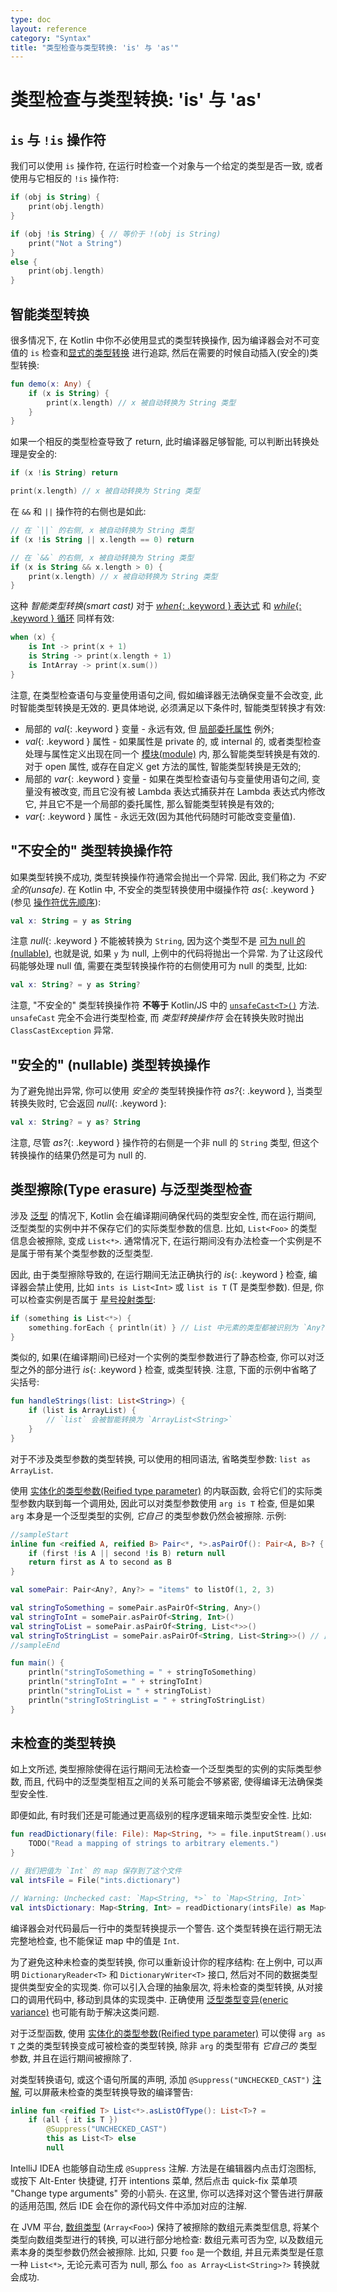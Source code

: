 ```yaml
---
type: doc
layout: reference
category: "Syntax"
title: "类型检查与类型转换: 'is' 与 'as'"
---
```


# 类型检查与类型转换: 'is' 与 'as'

## `is` 与 `!is` 操作符

我们可以使用 `is` 操作符, 在运行时检查一个对象与一个给定的类型是否一致, 或者使用与它相反的 `!is` 操作符:

<div class="sample" markdown="1" theme="idea" data-highlight-only>

```kotlin
if (obj is String) {
    print(obj.length)
}

if (obj !is String) { // 等价于 !(obj is String)
    print("Not a String")
}
else {
    print(obj.length)
}
```
</div>

## 智能类型转换

很多情况下, 在 Kotlin 中你不必使用显式的类型转换操作, 因为编译器会对不可变值的 `is` 检查和[显式的类型转换](#unsafe-cast-operator) 进行追踪,
然后在需要的时候自动插入(安全的)类型转换:

<div class="sample" markdown="1" theme="idea" data-highlight-only>

```kotlin
fun demo(x: Any) {
    if (x is String) {
        print(x.length) // x 被自动转换为 String 类型
    }
}
```
</div>

如果一个相反的类型检查导致了 return, 此时编译器足够智能, 可以判断出转换处理是安全的:

<div class="sample" markdown="1" theme="idea" data-highlight-only>

```kotlin
if (x !is String) return

print(x.length) // x 被自动转换为 String 类型
```
</div>

在 `&&` 和 `||` 操作符的右侧也是如此:

<div class="sample" markdown="1" theme="idea" data-highlight-only>

```kotlin
// 在 `||` 的右侧, x 被自动转换为 String 类型
if (x !is String || x.length == 0) return

// 在 `&&` 的右侧, x 被自动转换为 String 类型
if (x is String && x.length > 0) {
    print(x.length) // x 被自动转换为 String 类型
}
```
</div>

这种 _智能类型转换(smart cast)_ 对于 [*when*{: .keyword } 表达式](control-flow.html#when-expressions)
和 [*while*{: .keyword } 循环](control-flow.html#while-loops) 同样有效:

<div class="sample" markdown="1" theme="idea" data-highlight-only>

```kotlin
when (x) {
    is Int -> print(x + 1)
    is String -> print(x.length + 1)
    is IntArray -> print(x.sum())
}
```
</div>

注意, 在类型检查语句与变量使用语句之间, 假如编译器无法确保变量不会改变, 此时智能类型转换是无效的.
更具体地说, 必须满足以下条件时, 智能类型转换才有效:

  * 局部的 *val*{: .keyword } 变量 - 永远有效, 但 [局部委托属性](delegated-properties.html#local-delegated-properties) 例外;
  * *val*{: .keyword } 属性 - 如果属性是 private 的, 或 internal 的, 或者类型检查处理与属性定义出现在同一个 [模块(module)](visibility-modifiers.html#modules) 内, 那么智能类型转换是有效的. 对于 open 属性, 或存在自定义 get 方法的属性, 智能类型转换是无效的;
  * 局部的 *var*{: .keyword } 变量 - 如果在类型检查语句与变量使用语句之间, 变量没有被改变, 而且它没有被 Lambda 表达式捕获并在 Lambda 表达式内修改它, 并且它不是一个局部的委托属性, 那么智能类型转换是有效的;
  * *var*{: .keyword } 属性 - 永远无效(因为其他代码随时可能改变变量值).


## "不安全的" 类型转换操作符

如果类型转换不成功, 类型转换操作符通常会抛出一个异常. 因此, 我们称之为 *不安全的(unsafe)*.
在 Kotlin 中, 不安全的类型转换使用中缀操作符 *as*{: .keyword } (参见 [操作符优先顺序](grammar.html#expressions)):

<div class="sample" markdown="1" theme="idea" data-highlight-only>

```kotlin
val x: String = y as String
```
</div>

注意 *null*{: .keyword } 不能被转换为 `String`, 因为这个类型不是 [可为 null 的(nullable)](null-safety.html),
也就是说, 如果 `y` 为 null, 上例中的代码将抛出一个异常.
为了让这段代码能够处理 null 值, 需要在类型转换操作符的右侧使用可为 null 的类型, 比如:

<div class="sample" markdown="1" theme="idea" data-highlight-only>

```kotlin
val x: String? = y as String?
```
</div>

注意, "不安全的" 类型转换操作符 **不等于** Kotlin/JS 中的 [`unsafeCast<T>()`](/api/latest/jvm/stdlib/kotlin.js/unsafe-cast.html) 方法.
`unsafeCast` 完全不会进行类型检查, 而 _类型转换操作符_ 会在转换失败时抛出 `ClassCastException` 异常.

## "安全的" (nullable) 类型转换操作

为了避免抛出异常, 你可以使用 *安全的* 类型转换操作符 *as?*{: .keyword }, 当类型转换失败时, 它会返回 *null*{: .keyword }:

<div class="sample" markdown="1" theme="idea" data-highlight-only>

```kotlin
val x: String? = y as? String
```
</div>

注意, 尽管 *as?*{: .keyword } 操作符的右侧是一个非 null 的 `String` 类型, 但这个转换操作的结果仍然是可为 null 的.

## 类型擦除(Type erasure) 与泛型类型检查

涉及 [泛型](generics.html) 的情况下, Kotlin 会在编译期间确保代码的类型安全性,
而在运行期间, 泛型类型的实例中并不保存它们的实际类型参数的信息.
比如, `List<Foo>` 的类型信息会被擦除, 变成 `List<*>`.
通常情况下, 在运行期间没有办法检查一个实例是不是属于带有某个类型参数的泛型类型.

因此, 由于类型擦除导致的, 在运行期间无法正确执行的 *is*{: .keyword } 检查, 编译器会禁止使用, 比如 `ints is List<Int>` 或 `list is T` (T 是类型参数).
但是, 你可以检查实例是否属于 [星号投射类型](generics.html#star-projections):

<div class="sample" markdown="1" theme="idea" data-highlight-only>

```kotlin
if (something is List<*>) {
    something.forEach { println(it) } // List 中元素的类型都被识别为 `Any?`
}
```
</div>

类似的, 如果(在编译期间)已经对一个实例的类型参数进行了静态检查, 你可以对泛型之外的部分进行 *is*{: .keyword } 检查, 或类型转换.
注意, 下面的示例中省略了尖括号:

<div class="sample" markdown="1" theme="idea" data-highlight-only>

```kotlin
fun handleStrings(list: List<String>) {
    if (list is ArrayList) {
        // `list` 会被智能转换为 `ArrayList<String>`
    }
}
```
</div>

对于不涉及类型参数的类型转换, 可以使用的相同语法, 省略类型参数: `list as ArrayList`.

使用 [实体化的类型参数(Reified type parameter)](inline-functions.html#reified-type-parameters) 的内联函数,
会将它们的实际类型参数内联到每一个调用处, 因此可以对类型参数使用 `arg is T` 检查,  但是如果 `arg` 本身是一个泛型类型的实例, *它自己* 的类型参数仍然会被擦除.
示例:

<div class="sample" markdown="1" theme="idea">

```kotlin
//sampleStart
inline fun <reified A, reified B> Pair<*, *>.asPairOf(): Pair<A, B>? {
    if (first !is A || second !is B) return null
    return first as A to second as B
}

val somePair: Pair<Any?, Any?> = "items" to listOf(1, 2, 3)

val stringToSomething = somePair.asPairOf<String, Any>()
val stringToInt = somePair.asPairOf<String, Int>()
val stringToList = somePair.asPairOf<String, List<*>>()
val stringToStringList = somePair.asPairOf<String, List<String>>() // 此处破坏了类型安全型!
//sampleEnd

fun main() {
    println("stringToSomething = " + stringToSomething)
    println("stringToInt = " + stringToInt)
    println("stringToList = " + stringToList)
    println("stringToStringList = " + stringToStringList)
}
```
</div>

## 未检查的类型转换

如上文所述, 类型擦除使得在运行期间无法检查一个泛型类型的实例的实际类型参数,
而且, 代码中的泛型类型相互之间的关系可能会不够紧密, 使得编译无法确保类型安全性.

即便如此, 有时我们还是可能通过更高级别的程序逻辑来暗示类型安全性. 比如:

<div class="sample" markdown="1" theme="idea" data-highlight-only>

```kotlin
fun readDictionary(file: File): Map<String, *> = file.inputStream().use {
    TODO("Read a mapping of strings to arbitrary elements.")
}

// 我们把值为 `Int` 的 map 保存到了这个文件
val intsFile = File("ints.dictionary")

// Warning: Unchecked cast: `Map<String, *>` to `Map<String, Int>`
val intsDictionary: Map<String, Int> = readDictionary(intsFile) as Map<String, Int>
```
</div>

编译器会对代码最后一行中的类型转换提示一个警告. 这个类型转换在运行期无法完整地检查, 也不能保证 map 中的值是 `Int`.

为了避免这种未检查的类型转换, 你可以重新设计你的程序结构: 在上例中, 可以声明 `DictionaryReader<T>` 和 `DictionaryWriter<T>` 接口,
然后对不同的数据类型提供类型安全的实现类.
你可以引入合理的抽象层次, 将未检查的类型转换, 从对接口的调用代码中, 移动到具体的实现类中.
正确使用 [泛型类型变异(eneric variance)](generics.html#variance) 也可能有助于解决这类问题.

对于泛型函数, 使用 [实体化的类型参数(Reified type parameter)](inline-functions.html#reified-type-parameters)
可以使得 `arg as T` 之类的类型转换变成可被检查的类型转换, 除非 `arg` 的类型带有 *它自己的* 类型参数, 并且在运行期间被擦除了.

对类型转换语句, 或这个语句所属的声明, 添加 `@Suppress("UNCHECKED_CAST")` [注解](annotations.html#annotations),
可以屏蔽未检查的类型转换导致的编译警告:

<div class="sample" markdown="1" theme="idea" data-highlight-only auto-indent="false">

```kotlin
inline fun <reified T> List<*>.asListOfType(): List<T>? =
    if (all { it is T })
        @Suppress("UNCHECKED_CAST")
        this as List<T> else
        null
```
</div>

IntelliJ IDEA 也能够自动生成 `@Suppress` 注解. 方法是在编辑器内点击灯泡图标, 或按下 Alt-Enter 快捷键, 打开 intentions 菜单, 然后点击 quick-fix 菜单项 "Change type arguments" 旁的小箭头. 在这里, 你可以选择对这个警告进行屏蔽的适用范围, 然后 IDE 会在你的源代码文件中添加对应的注解.

在 JVM 平台, [数组类型](basic-types.html#arrays) (`Array<Foo>`) 保持了被擦除的数组元素类型信息,
将某个类型向数组类型进行的转换, 可以进行部分地检查: 数组元素可否为空, 以及数组元素本身的类型参数仍然会被擦除.
比如, 只要 `foo` 是一个数组, 并且元素类型是任意一种 `List<*>`, 无论元素可否为 null,
那么 `foo as Array<List<String>?>` 转换就会成功.
